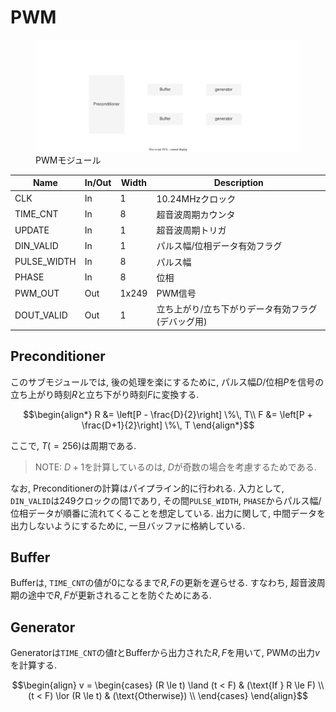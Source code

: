 # PWM

<figure>
  <a href="../../fig/Developers_Manual/FPGA/pwm.svg" data-lightbox="image"><img src="../../fig/Developers_Manual/FPGA/pwm.svg"/></a>
  <figcaption>PWMモジュール</figcaption>
</figure>

| Name        | In/Out | Width | Description                                        | 
| ----------- | ------ | ----- | -------------------------------------------------- | 
| CLK         | In     | 1     | 10.24MHzクロック                                   | 
| TIME_CNT    | In     | 8     | 超音波周期カウンタ                                 | 
| UPDATE      | In     | 1     | 超音波周期トリガ                                   | 
| DIN_VALID   | In     | 1     | パルス幅/位相データ有効フラグ                      | 
| PULSE_WIDTH | In     | 8     | パルス幅                                           | 
| PHASE       | In     | 8     | 位相                                               | 
| PWM_OUT     | Out    | 1x249 | PWM信号                                            | 
| DOUT_VALID  | Out    | 1     | 立ち上がり/立ち下がりデータ有効フラグ (デバッグ用) | 

## Preconditioner

このサブモジュールでは, 後の処理を楽にするために, パルス幅$D$/位相$P$を信号の立ち上がり時刻$R$と立ち下がり時刻$F$に変換する.

$$\begin{align*}
R &= \left[P - \frac{D}{2}\right] \%\, T\\
F &= \left[P + \frac{D+1}{2}\right] \%\, T
\end{align*}$$

ここで, $T(=256)$は周期である.

> NOTE: $D+1$を計算しているのは, $D$が奇数の場合を考慮するためである.

なお, Preconditionerの計算はパイプライン的に行われる.
入力として, `DIN_VALID`は249クロックの間1であり, その間`PULSE_WIDTH`, `PHASE`からパルス幅/位相データが順番に流れてくることを想定している.
出力に関して, 中間データを出力しないようにするために, 一旦バッファに格納している.

## Buffer

Bufferは, `TIME_CNT`の値が$0$になるまで$R, F$の更新を遅らせる.
すなわち, 超音波周期の途中で$R, F$が更新されることを防ぐためにある.

## Generator

Generatorは`TIME_CNT`の値$t$とBufferから出力された$R, F$を用いて, PWMの出力$v$を計算する.

$$\begin{align}
    v = \begin{cases}
            (R \le t) \land (t < F) & (\text{If } R \le F) \\
            (t < F) \lor (R \le t)  & (\text{Otherwise})   \\
        \end{cases}
\end{align}$$
